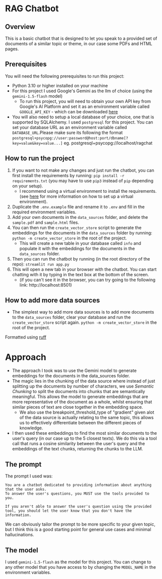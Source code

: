 # RAG Chatbot
## Overview
This is a basic chatbot that is designed to let you speak to a provided set of documents of a similar topic or theme, in our case some PDFs and HTML pages. 

## Prerequisites
You will need the following prerequisites to run this project:
- Python 3.10 or higher installed on your machine
- For this project I used Google's Gemini as the llm of choice (using the `gemini-1.5-flash` model)
  - To run this project, you will need to obtain your own API key from Google's AI Platform and set it as an environment variable called `GOOGLE_API_KEY` - which can be downloaded [here](https://aistudio.google.com/app/apikey)
- You will also need to setup a local database of your choice, one that is supported by SQLAlchemy. I used `postgresql` for this project. You can set your database URL as an environment variable called `DATABASE_URL`.Please make sure its following the format `postgresql+psycopg://user:password@host:port/dbname[?key=value&key=value...]` eg. postgresql+psycopg://localhost/ragchat

## How to run the project
1. If you want to not make any changes and just run the chatbot, you can first install the requirements by running:
  ```pip install -r requirements.txt``` (you may have to use `pip3` instead of `pip` depending on your setup).
    - I recommend using a virtual environment to install the requirements. (see [here](https://docs.python.org/3/library/venv.html) for more information on how to set up a virtual environment).
2. Duplicate the `.env.example` file and rename it to `.env` and fill in the required environment variables.
3. Add your own documents in the `data_sources` folder, and delete the `sample.pdf` and `sample.html` files.
4. You can then run the `create_vector_store` script to generate the embeddings for the documents in the `data_sources` folder by running:
  ```python -m create_vector_store``` in the root of the project.
    - This will create a new table in your database called `info` and populate it with the embeddings for the documents in the `data_sources` folder.
5. Then you can run the chatbot by running (in the root directory of the repo):
  ```streamlit run app.py```
6. This will open a new tab in your browser with the chatbot. You can start chatting with it by typing in the text box at the bottom of the screen.
    - (if you can't see it in the browser, you can try going to the following link: http://localhost:8501)

## How to add more data sources
- The simplest way to add more data sources is to add more documents to the `data_sources` folder, clear your database and run the `create_vector_store` script again.
    ```python -m create_vector_store``` in the root of the project.


Formatted using [ruff](https://docs.astral.sh/ruff/)


# Approach
- The approach I took was to use the Gemini model to generate embeddings for the documents in the data_sources folder. 
- The magic lies in the chunking of the data source where instead of just splitting up the documents by number of characters, we use *Semantic Chunking* to split the documents into chunks that are semantically meaningful. This allows the model to generate embeddings that are more representative of the document as a whole, whilst ensuring that similar pieces of text are close together in the embedding space.
  - We also use the breakpoint_threshold_type of "gradient" given alot of the data source is actually relating to the same topic, this allows us to effectively differentiate between the different pieces of knowledge.
- I then used these embeddings to find the most similar documents to the user's query (in our case up to the 5 closest texts). We do this via a tool call that runs a cosine similarity between the user's query and the embeddings of the text chunks, returning the chunks to the LLM. 

## The prompt
The prompt I used was:
```
You are a chatbot dedicated to providing information about anything that the user asks.
To answer the user's questions, you MUST use the tools provided to you.

If you aren't able to answer the user's question using the provided tool, you should let the user know that you don't have the information.

```

We can obviously tailor the prompt to be more specific to your given topic, but I think this is a good starting point for general use cases and minimal hallucinations.

## The model
I used `gemini-1.5-flash` as the model for this project. You can change to any other model that you have access to by changing the `MODEL_NAME` in the environment variables.